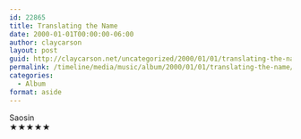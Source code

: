 ```yaml
---
id: 22865
title: Translating the Name
date: 2000-01-01T00:00:00-06:00
author: claycarson
layout: post
guid: http://claycarson.net/uncategorized/2000/01/01/translating-the-name/
permalink: /timeline/media/music/album/2000/01/01/translating-the-name/
categories:
  - Album
format: aside
---
```

<div class="media-details"></div>

<div class="media-creator">Saosin</div>

<div class="media-rating">★★★★★</div>